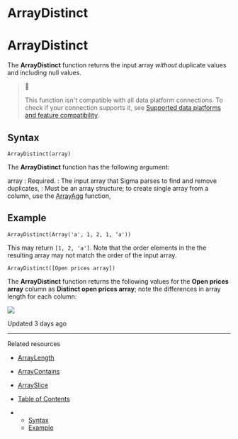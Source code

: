 # ArrayDistinct

# ArrayDistinct

The **ArrayDistinct** function returns the input array *without* duplicate values and including null values.

> 📘
>
> This function isn't compatible with all data platform connections. To check if your connection supports it, see [Supported data platforms and feature compatibility](/docs/region-warehouse-and-feature-support#supported-data-platforms-and-feature-compatibility).

## Syntax

```
ArrayDistinct(array)
```

The **ArrayDistinct** function has the following argument:

array
:   Required.
:   The input array that Sigma parses to find and remove duplicates,
:   Must be an array structure; to create single array from a column, use the [ArrayAgg](/docs/arrayagg) function,

## Example

```
ArrayDistinct(Array('a', 1, 2, 1, ‘a'))
```

This may return `[1, 2, 'a']`. Note that the order elements in the the resulting array may not match the order of the input array.

```
ArrayDistinct([Open prices array])
```

The **ArrayDistinct** function returns the following values for the **Open prices array** column as **Distinct open prices array**; note the differences in array length for each column:

![](https://files.readme.io/1b908cd-function-arraydistinct-example.png)

Updated 3 days ago

---

Related resources

* [ArrayLength](/docs/arraylength)
* [ArrayContains](/docs/arraycontains)
* [ArraySlice](/docs/arrayslice)

* [Table of Contents](#)
* + [Syntax](#syntax)
  + [Example](#example)